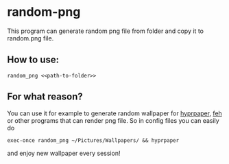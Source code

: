# random-png
This program can generate random png file from folder and copy it to random.png file.

## How to use:
```
random_png <<path-to-folder>>
```

## For what reason?
You can use it for example to generate random wallpaper for [hyprpaper](https://github.com/hyprwm/hyprpaper), [feh](https://github.com/derf/feh) or other programs that can render png file. So in config files you can easily do 
```
exec-once random_png ~/Pictures/Wallpapers/ && hyprpaper
```
and enjoy new wallpaper every session!
